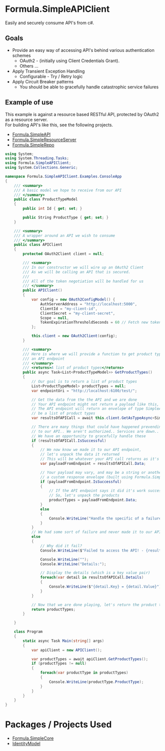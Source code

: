 # Formula.SimpleAPIClient
Easily and securely consume API's from c#.

## Goals
* Provide an easy way of accessing API's behind various authentication schemes
    * OAuth2 - (initially using Client Credentials Grant).
    * Others ...
* Apply Transient Exception Handling
    * Configurable - Try / Retry logic
* Apply Circuit Breaker patterns
    * You should be able to gracefully handle catastrophic service failures

## Example of use
This example is against a resource based RESTful API, protected by OAuth2 as a resource server.  
For building API's like this, see the following projects.

- [Formula.SimpleAPI](https://github.com/NephosIntegration/Formula.SimpleCore)
- [Formula.SimpleResourceServer](https://github.com/NephosIntegration/Formula.SimpleResourceServer)
- [Formula.SimpleRepo](https://github.com/NephosIntegration/Formula.SimpleRepo)

```c#
using System;
using System.Threading.Tasks;
using Formula.SimpleAPIClient;
using System.Collections.Generic;

namespace Formula.SimpleAPIClient.Examples.ConsoleApp
{
    /// <summary>
    /// A basic model we hope to receive from our API
    /// </summary>
    public class ProductTypeModel
    {
        public int Id { get; set; }

        public String ProductType { get; set; }
    }

    /// <summary>
    /// A wrapper around an API we wish to consume
    /// </summary>
    public class APIClient
    {
        protected OAuth2Client client = null;

        /// <summary>
        /// In our constructor we will wire up an OAuth2 Client
        /// As we will be calling an API that is secured.
        /// 
        /// All of the token negotiation will be handled for us
        /// </summary>
        public APIClient()
        {
            var config = new OAuth2ConfigModel() {
                AuthServerAddress = "http://localhost:5000",
                ClientId = "my-client-id",
                ClientSecret = "my-client-secret",
                Scope = null,
                TokenExpirationThresholdSeconds = 60 // Fetch new token if we are within 60 seconds of expiration
            };

            this.client = new OAuth2Client(config);
        }

        /// <summary>
        /// Here is where we will provide a function to get product types from 
        /// an API endpoint
        /// </summary>
        /// <returns>A list of product types</returns>
        public async Task<List<ProductTypeModel>> GetProductTypes()
        {
            // Our goal is to return a list of product types
            List<ProductTypeModel> productTypes = null;
            var endpointUri = "http://localhost:6100/test/";

            // Get the data from the the API and we are done
            // Your API endpoint might not return a payload like this, but for this example,
            // The API endpoint will return an envelope of type SimpleAPIResponse and the data within the envelop will
            // be a list of product types
            var resultsOfAPICall = await this.client.GetAsTypeAsync<SimpleAPIResponse<List<ProductTypeModel>>>(endpointUri);

            // There are many things that could have happened prevending us from making it
            // to our API.. We aren't authorized.. Services are down.. Network problems etc..
            // We have an opportunity to gracefully handle these
            if (resultsOfAPICall.IsSuccessful)
            {
                // We now know we made it to our API endpoint, 
                // let's unpack the data it returned
                // This will be whatever your API call returns as it's payload
                var payloadFromEndpoint = resultsOfAPICall.Data;

                // Your payload may vary, and may be a string or another complex type.. In this case our API returns 
                // a custom response envelope (built using Formula.SimpleAPI), so let's check it.
                if (payloadFromEndpoint.IsSuccessful)
                {
                    // If the API endpoint says it did it's work successfully
                    // So, let's unpack the products
                    productTypes = payloadFromEndpoint.Data;
                }
                else
                {
                    Console.WriteLine("Handle the specific of a failure as defined by your API");
                }
            }
            // We had some sort of failure and never made it to our API
            else
            {
                // Why did it fail?
                Console.WriteLine($"Failed to access the API! - {resultsOfAPICall.Message}");

                Console.WriteLine("");
                Console.WriteLine("Details:");

                // Display the details (which is a key value pair)
                foreach(var detail in resultsOfAPICall.Details)
                {
                    Console.WriteLine($"{detail.Key} = {detail.Value}");
                }
            }

            // Now that we are done playing, let's return the product types back to whatever called us as promised.
            return productTypes;
        }

    }

    class Program
    {
        static async Task Main(string[] args)
        {
            var apiClient = new APIClient();

            var productTypes = await apiClient.GetProductTypes();
            if (productTypes != null)
            {
                foreach(var productType in productTypes)
                {
                    Console.WriteLine(productType.ProductType);
                }
            }
        }
    }
}
```

# Packages / Projects Used
- [Formula.SimpleCore](https://github.com/NephosIntegration/Formula.SimpleCore)
- [IdentityModel](https://github.com/IdentityModel/IdentityModel)
